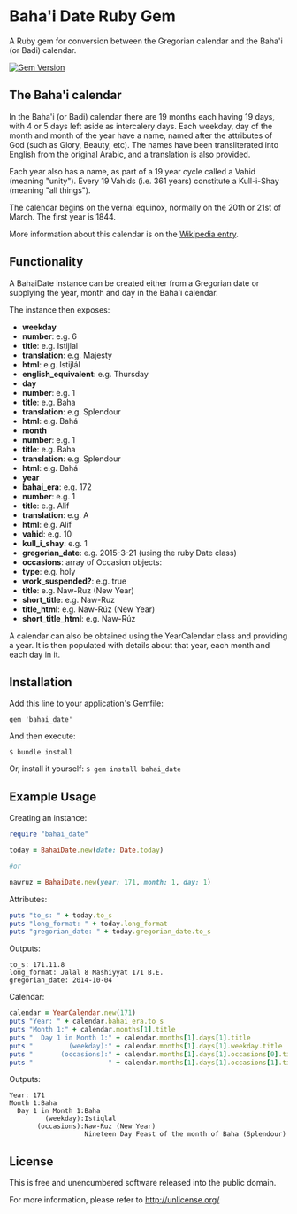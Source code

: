 Baha'i Date Ruby Gem
====================
A Ruby gem for conversion between the Gregorian calendar and the Baha'i (or Badi) calendar.

[![Gem Version](https://badge.fury.io/rb/bahai_date.png)](http://badge.fury.io/rb/bahai_date)


The Baha'i calendar
-------------------
In the Baha'i (or Badi) calendar there are 19 months each having 19 days, with 4 or 5 days left aside as intercalery days. Each weekday, day of the month and month of the year have a name, named after the attributes of God (such as Glory, Beauty, etc). The names have been transliterated into English from the original Arabic, and a translation is also provided.

Each year also has a name, as part of a 19 year cycle called a Vahid (meaning "unity"). Every 19 Vahids (i.e. 361 years) constitute a Kull-i-Shay (meaning "all things"). 

The calendar begins on the vernal equinox, normally on the 20th or 21st of March. The first year is 1844.

More information about this calendar is on the [Wikipedia entry](http://en.wikipedia.org/wiki/Bah%C3%A1'%C3%AD_calendar).


Functionality
-------------
A BahaiDate instance can be created either from a Gregorian date or supplying the year, month and day in the Baha'i calendar.

The instance then exposes:
- **weekday**
 - **number**: e.g. 6
 - **title**: e.g. Istijlal
 - **translation**: e.g. Majesty
 - **html**: e.g. Istijlál
 - **english_equivalent**: e.g. Thursday
- **day**
 - **number**: e.g. 1
 - **title**: e.g. Baha
 - **translation**: e.g. Splendour
 - **html**: e.g. Bahá
- **month**
 - **number**: e.g. 1
 - **title**: e.g. Baha
 - **translation**: e.g. Splendour
 - **html**: e.g. Bahá
- **year**
 - **bahai_era**: e.g. 172
 - **number**: e.g. 1
 - **title**: e.g. Alif
 - **translation**: e.g. A
 - **html**: e.g. Alif
 - **vahid**: e.g. 10
 - **kull_i_shay**: e.g. 1
- **gregorian_date**: e.g. 2015-3-21 (using the ruby Date class)
- **occasions**: array of Occasion objects:
 - **type**: e.g. holy
 - **work_suspended?**: e.g. true
 - **title**: e.g. Naw-Ruz (New Year)
 - **short_title**: e.g. Naw-Ruz
 - **title_html**: e.g. Naw-Rúz (New Year)
 - **short_title_html**: e.g. Naw-Rúz

A calendar can also be obtained using the YearCalendar class and providing a year. It is then populated with details about that year, each month and each day in it.


Installation
------------
Add this line to your application's Gemfile:

`gem 'bahai_date'`

And then execute:

`$ bundle install`

Or, install it yourself:
`$ gem install bahai_date`


Example Usage
-------------
Creating an instance:
```ruby
require "bahai_date"

today = BahaiDate.new(date: Date.today)

#or

nawruz = BahaiDate.new(year: 171, month: 1, day: 1)
```

Attributes:
```ruby
puts "to_s: " + today.to_s
puts "long_format: " + today.long_format
puts "gregorian_date: " + today.gregorian_date.to_s
```
Outputs:
```
to_s: 171.11.8
long_format: Jalal 8 Mashiyyat 171 B.E.
gregorian_date: 2014-10-04
```

Calendar:
```ruby
calendar = YearCalendar.new(171)
puts "Year: " + calendar.bahai_era.to_s
puts "Month 1:" + calendar.months[1].title
puts "  Day 1 in Month 1:" + calendar.months[1].days[1].title
puts "         (weekday):" + calendar.months[1].days[1].weekday.title
puts "       (occasions):" + calendar.months[1].days[1].occasions[0].title
puts "                   " + calendar.months[1].days[1].occasions[1].title
```
Outputs:
```
Year: 171
Month 1:Baha
  Day 1 in Month 1:Baha
         (weekday):Istiqlal
       (occasions):Naw-Ruz (New Year)
                   Nineteen Day Feast of the month of Baha (Splendour)
```


License
-------
This is free and unencumbered software released into the public domain.

For more information, please refer to <http://unlicense.org/>

